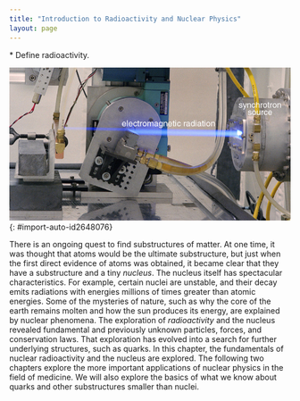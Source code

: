 ```yaml
---
title: "Introduction to Radioactivity and Nuclear Physics"
layout: page
---
```



<div data-type="abstract" markdown="1">
* Define radioactivity.

</div>

<?cnx.eoc class="section-summary" title="Section Summary"?>

<?cnx.eoc class="conceptual-questions" title="Conceptual Questions"?>

<?cnx.eoc class="problems-exercises" title="Problems & Exercises"?>

 ![The image shows a ray of blue light being emitted from a small slit in a cylindrical source.](../resources/Figure_32_00_01a.jpg "The synchrotron source produces electromagnetic radiation, as evident from the visible glow. (credit: United States Department of Energy, via Wikimedia Commons) "){: #import-auto-id2648076}

There is an ongoing quest to find substructures of matter. At one time, it was thought that atoms would be the ultimate substructure, but just when the first direct evidence of atoms was obtained, it became clear that they have a substructure and a tiny *nucleus*. The nucleus itself has spectacular characteristics. For example, certain nuclei are unstable, and their decay emits radiations with energies millions of times greater than atomic energies. Some of the mysteries of nature, such as why the core of the earth remains molten and how the sun produces its energy, are explained by nuclear phenomena. The exploration of *radioactivity* and the nucleus revealed fundamental and previously unknown particles, forces, and conservation laws. That exploration has evolved into a search for further underlying structures, such as quarks. In this chapter, the fundamentals of nuclear radioactivity and the nucleus are explored. The following two chapters explore the more important applications of nuclear physics in the field of medicine. We will also explore the basics of what we know about quarks and other substructures smaller than nuclei.


